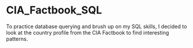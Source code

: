 # CIA_Factbook_SQL
To practice database querying and brush up on my SQL skills, I decided to look at the country profile from the CIA Factbook to find interesting patterns.
